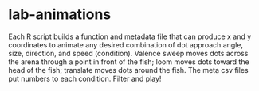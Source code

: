 # lab-animations
Each R script builds a function and metadata file that can produce x and y coordinates to animate any desired combination of dot approach angle, size, direction, and speed (condition). Valence sweep moves dots across the arena through a point in front of the fish; loom moves dots toward the head of the fish; translate moves dots around the fish. The meta csv files put numbers to each condition. Filter and play!
